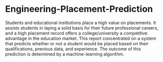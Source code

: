 # Engineering-Placement-Prediction
Students and educational institutions place a high value on placements. It assists students in laying a solid basis for their future professional careers, and a high placement record offers a college/university a competitive advantage in the education market. This report concentrated on a system that predicts whether or not a student would be placed based on their qualifications, previous data, and experience. The outcome of this prediction is determined by a machine-learning algorithm.
